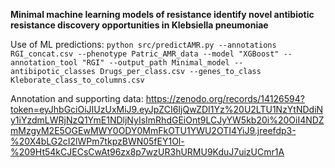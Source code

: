 **Minimal machine learning models of resistance identify novel antibiotic resistance discovery opportunities in Klebsiella pneumoniae**

Use of ML predictions:
`python src/predictAMR.py --annotations RGI_concat.csv --phenotype Patric_AMR_data --model "XGBoost" --annotation_tool "RGI" --output_path Minimal_model --antibipotic_classes Drugs_per_class.csv --genes_to_class Kleborate_class_to_columns.csv`

Annotation and supporting data: https://zenodo.org/records/14126594?token=eyJhbGciOiJIUzUxMiJ9.eyJpZCI6IjQwZDI1Yz%20U2LTU1NzYtNDdiNy1iYzdmLWRjNzQ1YmE1NDljNyIsImRhdGEiOnt9LCJyYW5kb20i%20OiI4NDZmMzgyM2E5OGEwMWY0ODY0MmFkOTU1YWU2OTI4YiJ9.jreefdp3-%20X4bLG2cI2lWPm7tkpzBWN05fEY1Ol-%209Ht54kCJECsCwAt96zx8p7wzUR3hURMU9KduJ7uizUCmr1A
